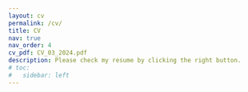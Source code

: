 ```yaml
---
layout: cv
permalink: /cv/
title: CV
nav: true
nav_order: 4
cv_pdf: CV_03_2024.pdf
description: Please check my resume by clicking the right button. 
# toc:
#   sidebar: left
---
```


